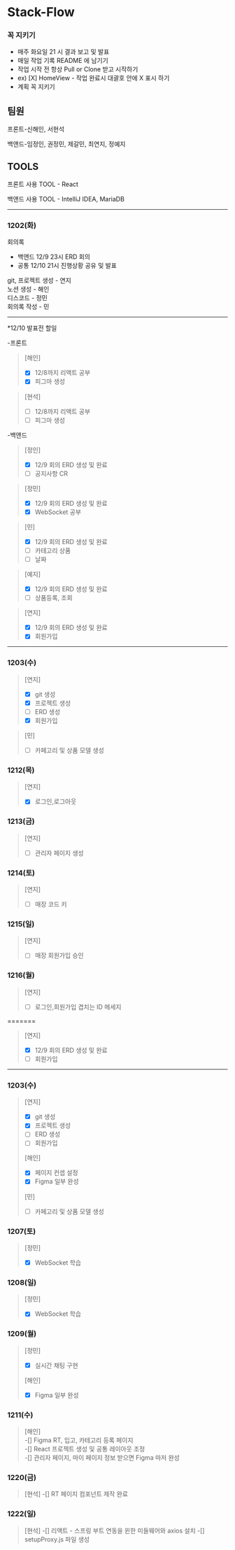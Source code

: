 # Stack-Flow
### 꼭 지키기
* 매주 화요일 21 시 결과 보고 및 발표
* 매일 작업 기록 README 에 남기기
* 작업 시작 전 항상 Pull or Clone 받고 시작하기
* ex) [X] HomeView - 작업 완료시 대괄호 안에 X 표시 하기
* 계획 꼭 지키기

## 팀원

프론트-신해인, 서현석

백앤드-임정인, 권정민, 제갈민, 최연지, 정예지

## TOOLS
프론트 사용 TOOL - React

백앤드 사용 TOOL - IntelliJ IDEA, MariaDB

----

### 1202(화)
회의록
* 백앤드 12/9 23시 ERD 회의
* 공통 12/10 21시 진행상황 공유 및 발표

git, 프로젝트 생성 - 연지 \
노션 생성 - 해인 \
디스코드 - 정민 \
회의록 작성 - 민

----

*12/10 발표전 할일

-프론트
>[해인]   
> -[X] 12/8까지 리액트 공부   
> -[X] 피그마 생성

>[현석]   
> -[ ] 12/8까지 리액트 공부   
> -[ ] 피그마 생성

-백앤드
> [정인]   
> -[X] 12/9 회의 ERD 생성 및 완료   
> -[ ] 공지사항 CR

> [정민]   
> -[X] 12/9 회의 ERD 생성 및 완료   
> -[X] WebSocket 공부

> [민]   
> -[X] 12/9 회의 ERD 생성 및 완료   
> -[ ] 카테고리 상품   
> -[ ] 날짜

> [예지]   
> -[X] 12/9 회의 ERD 생성 및 완료   
> -[ ] 상품등록, 조회

> [연지]
> -[X] 12/9 회의 ERD 생성 및 완료
> -[X] 회원가입
----

### 1203(수)
> [연지]
> -[X] git 생성
> -[X] 프로젝트 생성
> -[ ]  ERD 생성
> -[X] 회원가입

> [민]
> -[ ] 카페고리 및 상품 모델 생성

### 1212(목)
> [연지]
> -[X] 로그인,로그아웃

### 1213(금)
> [연지]
> -[ ] 관리자 페이지 생성

### 1214(토)
> [연지]
> -[ ] 매장 코드 키

### 1215(일)
> [연지]
> -[ ] 매장 회원가입 승인

### 1216(월)
> [연지]
> -[ ] 로그인,회원가입 겹치는 ID 메세지



=======
> [연지]   
> -[X] 12/9 회의 ERD 생성 및 완료   
> -[ ] 회원가입
----

### 1203(수)
> [연지]   
> -[X] git 생성   
> -[X] 프로젝트 생성   
> -[ ]  ERD 생성   
> -[ ] 회원가입
>
> [해인]   
> -[X] 페이지 컨셉 설정   
> -[X] Figma 일부 완성
> 
> [민]   
> -[ ] 카페고리 및 상품 모델 생성

### 1207(토)
> [정민]   
> -[X] WebSocket 학습

### 1208(일)
> [정민]   
> -[X] WebSocket 학습

### 1209(월)
> [정민]   
> -[X] 실시간 채팅 구현
> 
> [해인]   
> -[X] Figma 일부 완성

### 1211(수)
> [해인]   
> -[] Figma RT, 입고, 카테고리 등록 페이지   
> -[] React 프로젝트 생성 및 공통 레이아웃 조정   
> -[] 관리자 페이지, 마이 페이지 정보 받으면 Figma 마저 완성

### 1220(금)
> [현석]
> -[] RT 페이지 컴포넌트 제작 완료

### 1222(일)
> [현석]
> -[] 리액트 - 스프링 부트 연동을 윈한 미들웨어와 axios 설치
> -[] setupProxy.js 파일 생성 